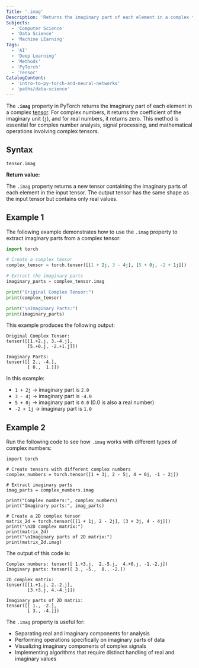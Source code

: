 ```yaml
---
Title: '.imag'
Description: 'Returns the imaginary part of each element in a complex tensor.'
Subjects:
  - 'Computer Science'
  - 'Data Science'
  - 'Machine LEarning'
Tags:
  - 'AI'
  - 'Deep Learning'
  - 'Methods'
  - 'PyTorch'
  - 'Tensor'
CatalogContent:
  - 'intro-to-py-torch-and-neural-networks'
  - 'paths/data-science'
---
```


The **`.imag`** property in PyTorch returns the imaginary part of each element in a complex [tensor](https://www.codecademy.com/resources/docs/pytorch/tensors). For complex numbers, it returns the coefficient of the imaginary unit (`j`), and for real numbers, it returns zero. This method is essential for complex number analysis, signal processing, and mathematical operations involving complex tensors.

## Syntax

```pseudo
tensor.imag
```

**Return value:**

The `.imag` property returns a new tensor containing the imaginary parts of each element in the input tensor. The output tensor has the same shape as the input tensor but contains only real values.

## Example 1

The following example demonstrates how to use the `.imag` property to extract imaginary parts from a complex tensor:

```py
import torch

# Create a complex tensor
complex_tensor = torch.tensor([[1 + 2j, 3 - 4j], [5 + 0j, -2 + 1j]])

# Extract the imaginary parts
imaginary_parts = complex_tensor.imag

print("Original Complex Tensor:")
print(complex_tensor)

print("\nImaginary Parts:")
print(imaginary_parts)
```

This example produces the following output:

```shell
Original Complex Tensor:
tensor([[1.+2.j, 3.-4.j],
        [5.+0.j, -2.+1.j]])

Imaginary Parts:
tensor([[ 2., -4.],
        [ 0.,  1.]])
```

In this example:

- `1 + 2j` → imaginary part is `2.0`
- `3 - 4j` → imaginary part is `-4.0`
- `5 + 0j` → imaginary part is `0.0` (0.0 is also a real number)
- `-2 + 1j` → imaginary part is `1.0`

## Example 2

Run the following code to see how `.imag` works with different types of complex numbers:

```codebyte/python
import torch

# Create tensors with different complex numbers
complex_numbers = torch.tensor([1 + 3j, 2 - 5j, 4 + 0j, -1 - 2j])

# Extract imaginary parts
imag_parts = complex_numbers.imag

print("Complex numbers:", complex_numbers)
print("Imaginary parts:", imag_parts)

# Create a 2D complex tensor
matrix_2d = torch.tensor([[1 + 1j, 2 - 2j], [3 + 3j, 4 - 4j]])
print("\n2D complex matrix:")
print(matrix_2d)
print("\nImaginary parts of 2D matrix:")
print(matrix_2d.imag)
```

The output of this code is:

```shell
Complex numbers: tensor([ 1.+3.j,  2.-5.j,  4.+0.j, -1.-2.j])
Imaginary parts: tensor([ 3., -5.,  0., -2.])

2D complex matrix:
tensor([[1.+1.j, 2.-2.j],
        [3.+3.j, 4.-4.j]])

Imaginary parts of 2D matrix:
tensor([[ 1., -2.],
        [ 3., -4.]])
```

The `.imag` property is useful for:

- Separating real and imaginary components for analysis
- Performing operations specifically on imaginary parts of data
- Visualizing imaginary components of complex signals
- Implementing algorithms that require distinct handling of real and imaginary values
